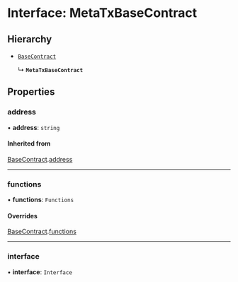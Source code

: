 # Interface: MetaTxBaseContract

## Hierarchy

- [`BaseContract`](BaseContract.md)

  ↳ **`MetaTxBaseContract`**

## Properties

### address

• **address**: `string`

#### Inherited from

[BaseContract](BaseContract.md).[address](BaseContract.md#address)

___

### functions

• **functions**: `Functions`

#### Overrides

[BaseContract](BaseContract.md).[functions](BaseContract.md#functions)

___

### interface

• **interface**: `Interface`
